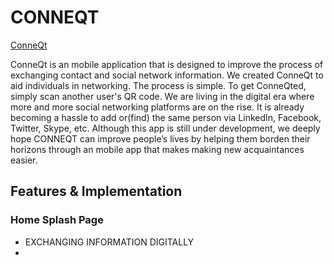 # CONNEQT

[ConneQt][heroku]

[heroku]: https://conneqt.herokuapp.com/

ConneQt is an mobile application that is designed to improve the process of exchanging contact and social network information.  We created ConneQt to aid individuals in networking. The process is simple. To get ConneQted, simply scan another user's QR code. We are living in the digital era where more and more social networking platforms are on the rise. It is already becoming a hassle to add or(find) the same person via LinkedIn, Facebook, Twitter, Skype, etc. Although this app is still under development, we deeply hope CONNEQT can improve people’s lives by helping them borden their horizons through an mobile app that makes making new acquaintances easier.

## Features & Implementation

### Home Splash Page

* EXCHANGING INFORMATION DIGITALLY
 *

